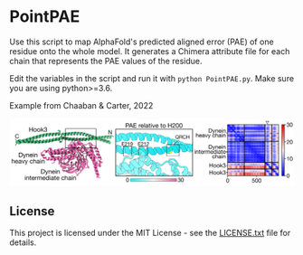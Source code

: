 # PointPAE

Use this script to map AlphaFold's predicted aligned error (PAE) of one residue onto the whole model. It generates a Chimera attribute file for each chain that represents the PAE values of the residue.

Edit the variables in the script and run it with `python PointPAE.py`. Make sure you are using python>=3.6.

Example from Chaaban & Carter, 2022

![PointPAE example](https://github.com/sami-chaaban/PointPAE/blob/main/PointPAE-example.png?raw=true "PointPAE example")


## License

This project is licensed under the MIT License - see the [LICENSE.txt](https://github.com/sami-chaaban/PDBarrows/blob/main/LICENSE.txt) file for details.
